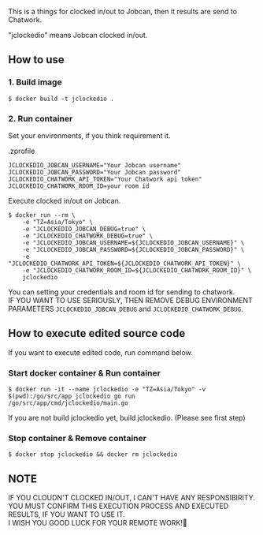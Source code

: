 This is a things for clocked in/out to Jobcan, then it results are send to Chatwork.

"jclockedio" means Jobcan clocked in/out.

## How to use
### 1. Build image
```
$ docker build -t jclockedio .
```

### 2. Run container
Set your environments, if you think requirement it.

.zprofile
```
JCLOCKEDIO_JOBCAN_USERNAME="Your Jobcan username"
JCLOCKEDIO_JOBCAN_PASSWORD="Your Jobcan password"
JCLOCKEDIO_CHATWORK_API_TOKEN="Your Chatwork api token"
JCLOCKEDIO_CHATWORK_ROOM_ID=your room id
```

Execute clocked in/out on Jobcan.
```
$ docker run --rm \
    -e "TZ=Asia/Tokyo" \
    -e "JCLOCKEDIO_JOBCAN_DEBUG=true" \
    -e "JCLOCKEDIO_CHATWORK_DEBUG=true" \
    -e "JCLOCKEDIO_JOBCAN_USERNAME=${JCLOCKEDIO_JOBCAN_USERNAME}" \
    -e "JCLOCKEDIO_JOBCAN_PASSWORD=${JCLOCKEDIO_JOBCAN_PASSWORD}" \
    -e "JCLOCKEDIO_CHATWORK_API_TOKEN=${JCLOCKEDIO_CHATWORK_API_TOKEN}" \
    -e "JCLOCKEDIO_CHATWORK_ROOM_ID=${JCLOCKEDIO_CHATWORK_ROOM_ID}" \
    jclockedio
```
You can setting your credentials and room id for sending to chatwork.  
IF YOU WANT TO USE SERIOUSLY, THEN REMOVE DEBUG ENVIRONMENT PARAMETERS `JCLOCKEDIO_JOBCAN_DEBUG` and `JCLOCKEDIO_CHATWORK_DEBUG`.


## How to execute edited source code
If you want to execute edited code, run command below.

### Start docker container & Run container
```
$ docker run -it --name jclockedio -e "TZ=Asia/Tokyo" -v $(pwd):/go/src/app jclockedio go run /go/src/app/cmd/jclockedio/main.go
```
If you are not build jclockedio yet, build jclockedio. (Please see first step)

### Stop container & Remove container
```
$ docker stop jclockedio && docker rm jclockedio
```

## NOTE
IF YOU CLOUDN'T CLOCKED IN/OUT, I CAN'T HAVE ANY RESPONSIBIRITY.  
YOU MUST CONFIRM THIS EXECUTION PROCESS AND EXECUTED RESULTS, IF YOU WANT TO USE IT.  
I WISH YOU GOOD LUCK FOR YOUR REMOTE WORK!🌸   
